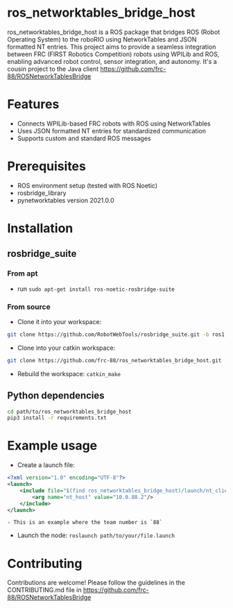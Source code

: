 # ros_networktables_bridge_host

ros_networktables_bridge_host is a ROS package that bridges ROS (Robot Operating System) to the roboRIO using NetworkTables and JSON formatted NT entries. This project aims to provide a seamless integration between FRC (FIRST Robotics Competition) robots using WPILib and ROS, enabling advanced robot control, sensor integration, and autonomy. It's a cousin project to the Java client <https://github.com/frc-88/ROSNetworkTablesBridge>

# Features

- Connects WPILib-based FRC robots with ROS using NetworkTables
- Uses JSON formatted NT entries for standardized communication
- Supports custom and standard ROS messages

# Prerequisites

- ROS environment setup (tested with ROS Noetic)
- rosbridge_library
- pynetworktables version 2021.0.0

# Installation

## rosbridge_suite

### From apt

- run `sudo apt-get install ros-noetic-rosbridge-suite`

### From source

- Clone it into your workspace:

```bash
git clone https://github.com/RobotWebTools/rosbridge_suite.git -b ros1
```

- Clone into your catkin workspace:

```bash
git clone https://github.com/frc-88/ros_networktables_bridge_host.git
```

- Rebuild the workspace: `catkin_make`

## Python dependencies

```bash
cd path/to/ros_networktables_bridge_host
pip3 install -r requirements.txt
```

# Example usage

- Create a launch file:

```xml
<?xml version="1.0" encoding="UTF-8"?>
<launch>
    <include file="$(find ros_networktables_bridge_host)/launch/nt_client.launch">
        <arg name="nt_host" value="10.0.88.2"/>
    </include>
</launch>
```

    - This is an example where the team number is `88`

- Launch the node: `roslaunch path/to/your/file.launch`

# Contributing

Contributions are welcome! Please follow the guidelines in the CONTRIBUTING.md file in <https://github.com/frc-88/ROSNetworkTablesBridge>

